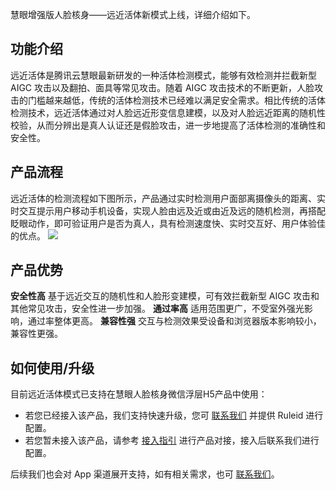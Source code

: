 慧眼增强版人脸核身——远近活体新模式上线，详细介绍如下。

## 功能介绍
远近活体是腾讯云慧眼最新研发的一种活体检测模式，能够有效检测并拦截新型 AIGC 攻击以及翻拍、面具等常见攻击。随着 AIGC 攻击技术的不断更新，人脸攻击的门槛越来越低，传统的活体检测技术已经难以满足安全需求。相比传统的活体检测技术，远近活体通过对人脸远近形变信息建模，以及对人脸远近距离的随机性校验，从而分辨出是真人认证还是假脸攻击，进一步地提高了活体检测的准确性和安全性。

## 产品流程
远近活体的检测流程如下图所示，产品通过实时检测用户面部离摄像头的距离、实时交互提示用户移动手机设备，实现人脸由远及近或由近及远的随机检测，再搭配眨眼动作，即可验证用户是否为真人，具有检测速度快、实时交互好、用户体验佳的优点。
![](https://qcloudimg.tencent-cloud.cn/raw/55d6a198577ea138299ccdfb413b83db.png)

## 产品优势
**安全性高**
基于远近交互的随机性和人脸形变建模，可有效拦截新型 AIGC 攻击和其他常见攻击，安全性进一步加强。
**通过率高**
适用范围更广，不受室外强光影响，通过率整体更高。
**兼容性强**
交互与检测效果受设备和浏览器版本影响较小，兼容性更强。

## 如何使用/升级
目前远近活体模式已支持在慧眼人脸核身微信浮层H5产品中使用：
- 若您已经接入该产品，我们支持快速升级，您可 [联系我们](https://cloud.tencent.com/document/product/1007/56130) 并提供 Ruleid 进行配置。
- 若您暂未接入该产品，请参考 [接入指引](https://cloud.tencent.com/document/product/1007/78124) 进行产品对接，接入后联系我们进行配置。

后续我们也会对 App 渠道展开支持，如有相关需求，也可 [联系我们](https://cloud.tencent.com/document/product/1007/56130)。
